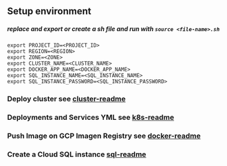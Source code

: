
## Setup environment
##### replace <NAME> and export or create a sh file and run with ```source <file-name>.sh```
```
export PROJECT_ID=<PROJECT_ID>
export REGION=<REGION>
export ZONE=<ZONE>
export CLUSTER_NAME=<CLUSTER_NAME>
export DOCKER_APP_NAME=<DOCKER_APP_NAME>
export SQL_INSTANCE_NAME=<SQL_INSTANCE_NAME>
export SQL_INSTANCE_PASSWORD=<SQL_INSTANCE_PASSWORD>
```

### Deploy cluster see [cluster-readme](./cluster/README.md)

### Deployments and Services YML see [k8s-readme](./k8s/README.md)

### Push Image on GCP Imagen Registry see [docker-readme](./docker/README.md)

### Create a Cloud SQL instance [sql-readme](./sql/README.md)